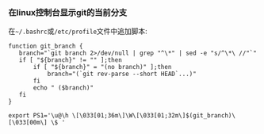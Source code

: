 ### 在linux控制台显示git的当前分支

在`~/.bashrc`或`/etc/profile`文件中追加脚本:

```shell
function git_branch {
   branch="`git branch 2>/dev/null | grep "^\*" | sed -e "s/^\*\ //"`"
   if [ "${branch}" != "" ];then
       if [ "${branch}" = "(no branch)" ];then
           branch="(`git rev-parse --short HEAD`...)"
       fi
       echo " ($branch)"
   fi
}

export PS1='\u@\h \[\033[01;36m\]\W\[\033[01;32m\]$(git_branch)\[\033[00m\] \$ '
```

